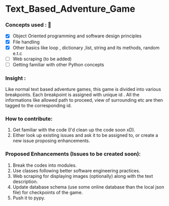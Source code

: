 # Text_Based_Adventure_Game


### Concepts used : :pencil:
   - [x] Object Oriented programming and software design principles
   - [x] File handling  
   - [x] Other basics like loop , dictionary ,list, string and its methods, random e.t.c
   - [ ] Web scraping (to be added)
   - [ ] Getting familiar with other Python concepts
  
### Insight : 
  Like normal text based adventure games, this game is divided into various breakpoints. Each breakpoint is assigned with unique id . All the informations like allowed path to proceed, view of surrounding etc are then tagged to the corresponding id.  

### How to contribute:
  1. Get familiar with the code (I'd clean up the code soon xD).
  2. Either look up existing issues and ask it to be assigned to, or create a new issue proposing enhancements.

### Proposed Enhancements (Issues to be created soon):
   1. Break the codes into modules.
   2. Use classes following better software engineering practices.
   3. Web scraping for displaying images (optionally) along with the text description.
   4. Update database schema (use some online database than the local json file) for checkpoints of the game.
   5. Push it to pypy.
